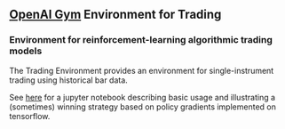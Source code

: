 
## [OpenAI Gym](https://gym.openai.com/) Environment for Trading

### Environment for reinforcement-learning algorithmic trading models

The Trading Environment provides an environment for single-instrument trading
using historical bar data.



See
[here](https://github.com/hackthemarket/gym-trading/blob/master/gym_trading/envs/TradingEnv.ipynb)
for a jupyter notebook describing basic usage and illustrating a
(sometimes) winning strategy based on policy gradients implemented on
tensorflow.
